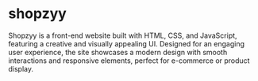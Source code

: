 # shopzyy
Shopzyy is a front-end website built with HTML, CSS, and JavaScript, featuring a creative and visually appealing UI. Designed for an engaging user experience, the site showcases a modern design with smooth interactions and responsive elements, perfect for e-commerce or product display.
